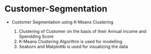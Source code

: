 # Customer-Segmentation
* Customer Segmentation using K-Means Clustering

  1. Clustering of Customer on the basis of their Annual income and Spendding Score
  2. K-Means Clustering Algorithm is used for modelling
  3. Seaborn and Matplotlib is used for visualizing the data 
